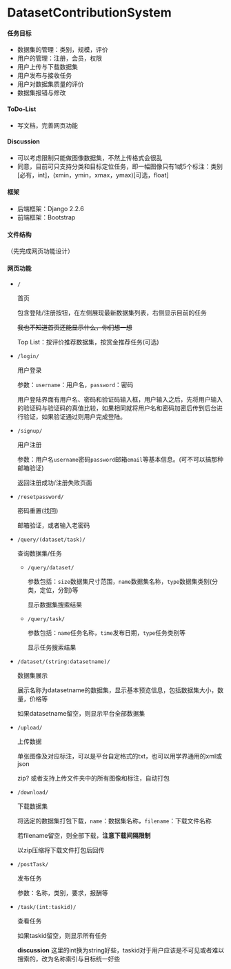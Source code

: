 # DatasetContributionSystem

#### 任务目标

* 数据集的管理：类别，规模，评价
* 用户的管理：注册，会员，权限
* 用户上传与下载数据集
* 用户发布与接收任务
* 用户对数据集质量的评价
* 数据集报错与修改

#### ToDo-List

* 写文档，完善网页功能

#### Discussion

* 可以考虑限制只能做图像数据集，不然上传格式会很乱 
* 同意，目前可只支持分类和目标定位任务，即一幅图像只有1或5个标注：类别[必有，int]，(xmin，ymin，xmax，ymax)[可选，float]

#### 框架

* 后端框架：Django 2.2.6
* 前端框架：Bootstrap

#### 文件结构

（先完成网页功能设计）

#### 网页功能

* `/` 

  首页

  包含登陆/注册按钮，在左侧展现最新数据集列表，右侧显示目前的任务

  ~~我也不知道首页还能显示什么，你们想一想~~

  Top List：按评价推荐数据集，按赏金推荐任务(可选)

* `/login/`

  用户登录

  参数：`username`：用户名，`password`：密码

  用户登陆界面有用户名、密码和验证码输入框，用户输入之后，先将用户输入的验证码与验证码的真值比较，如果相同就将用户名和密码加密后传到后台进行验证，如果验证通过则用户完成登陆。

* `/signup/`

  用户注册

  参数：用户名`username`密码`password`邮箱`email`等基本信息。(可不可以搞那种邮箱验证)

  返回注册成功/注册失败页面

* `/resetpassword/`

  密码重置(找回)

  邮箱验证，或者输入老密码

* `/query/(dataset/task)/`

  查询数据集/任务

  * `/query/dataset/`

    参数包括：`size`数据集尺寸范围，`name`数据集名称，`type`数据集类别(分类，定位，分割)等

    显示数据集搜索结果

  * `/query/task/`

    参数包括：`name`任务名称，`time`发布日期，`type`任务类别等

    显示任务搜索结果

* `/dataset/(string:datasetname)/`

  数据集展示

  展示名称为datasetname的数据集，显示基本预览信息，包括数据集大小，数量，价格等

  如果datasetname留空，则显示平台全部数据集

* `/upload/`

  上传数据

  单张图像及对应标注，可以是平台自定格式的txt，也可以用学界通用的xml或json

  zip? 或者支持上传文件夹中的所有图像和标注，自动打包

* `/download/`

  下载数据集

  将选定的数据集打包下载，`name`：数据集名称，`filename`：下载文件名称

  若filename留空，则全部下载，**注意下载间隔限制**

  以zip压缩将下载文件打包后回传

* `/postTask/`

  发布任务

  参数：名称，类别，要求，报酬等

* `/task/(int:taskid)/`

  查看任务

  如果taskid留空，则显示所有任务

  **discussion** 这里的int换为string好些，taskid对于用户应该是不可见或者难以搜索的，改为名称索引与目标统一好些

